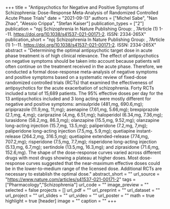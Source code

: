 +++
title = "Antipsychotics for Negative and Positive Symptoms of Schizophrenia: Dose-Response Meta-Analysis of Randomized Controlled Acute Phase Trials"
date = "2021-09-13"
authors = ["Michel Sabe", "Nan Zhao", "Alessio Crippa", "Stefan Kaiser"]
publication_types = ["2"]
publication = "npj Schizophrenia In Nature Publishing Group: , 7Article (1) 1--11. https://doi.org/10.1038/s41537-021-00171-2. ISSN: 2334-265X"
publication_short = "npj Schizophrenia In Nature Publishing Group: , 7Article (1) 1--11. https://doi.org/10.1038/s41537-021-00171-2. ISSN: 2334-265X"
abstract = "Determining the optimal antipsychotic target dose in acute phase treatment is of high clinical relevance. The effect of antipsychotics on negative symptoms should be taken into account because patients will often continue on the treatment received in the acute phase. Therefore, we conducted a formal dose-response meta-analysis of negative symptoms and positive symptoms based on a systematic review of fixed-dose randomized controlled trials (RCTs) that examined the effectiveness of antipsychotics for the acute exacerbation of schizophrenia. Forty RCTs included a total of 15,689 patients. The 95% effective doses per day for the 13 antipsychotics included and 3 long acting were mostly different for negative and positive symptoms: amisulpride (481,mg, 690.6,mg); aripiprazole (11.9,mg, 11,mg); asenapine (7.61,mg, 5.66,mg); brexpiprazole (2.1,mg, 4,mg); cariprazine (4,mg, 6.51,mg); haloperidol (6.34,mg, 7.36,mg); lurasidone (58.2,mg, 86.3,mg); olanzapine (15.5,mg, 9.52,mg); olanzapine long-acting injection (15.7,mg, 13.5,mg); paliperidone (7.2,mg, 7,mg); paliperidone long-acting injection (7.5,mg, 5.9,mg); quetiapine instant-release (264.2,mg, 316.5,mg); quetiapine extended-release (774,mg, 707.2,mg); risperidone (7.5,mg, 7.7,mg); risperidone long-acting injection (5.13,mg, 6.7,mg); sertindole (13.5,mg, 16.3,mg); and ziprasidone (71.6,mg, 152.6,mg). The shape of the dose-response curves varied across different drugs with most drugs showing a plateau at higher doses. Most dose-response curves suggested that the near-maximum effective doses could be in the lower-to-medium range of the licensed dose. Additional RCTs are necessary to establish the optimal dose."
abstract_short = ""
url_source = "https://www.nature.com/articles/s41537-021-00171-2"
tags = ["Pharmacology","Schizophrenia"]
url_code = ""
image_preview = ""
selected = false
projects = []
url_pdf = ""
url_preprint = ""
url_dataset = ""
url_project = ""
url_slides = ""
url_video = ""
url_poster = ""
math = true
highlight = true
[header]
image = ""
caption = ""
+++
